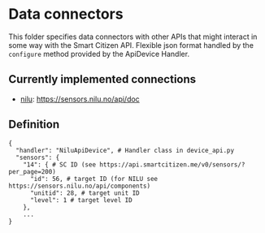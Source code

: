 # Data connectors

This folder specifies data connectors with other APIs that might interact in some way with the Smart Citizen API. Flexible json format handled by the `configure` method provided by the ApiDevice Handler.

## Currently implemented connections

- [nilu](https://iflink.nilu.no/en/home/): https://sensors.nilu.no/api/doc

## Definition

```
{
  "handler": "NiluApiDevice", # Handler class in device_api.py
  "sensors": {
    "14": { # SC ID (see https://api.smartcitizen.me/v0/sensors/?per_page=200)
      "id": 56, # target ID (for NILU see https://sensors.nilu.no/api/components)
      "unitid": 28, # target unit ID
      "level": 1 # target level ID
    },
    ...
}
```